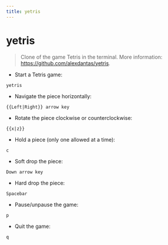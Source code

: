 ```yaml
---
title: yetris
---
```

# yetris

> Clone of the game Tetris in the terminal.
> More information: <https://github.com/alexdantas/yetris>.

- Start a Tetris game:

`yetris`

- Navigate the piece horizontally:

`{{Left|Right}} arrow key`

- Rotate the piece clockwise or counterclockwise:

`{{x|z}}`

- Hold a piece (only one allowed at a time):

`c`

- Soft drop the piece:

`Down arrow key`

- Hard drop the piece:

`Spacebar`

- Pause/unpause the game:

`p`

- Quit the game:

`q`
